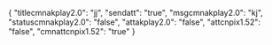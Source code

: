 {
"titlecmnakplay2.0": "jj",
"sendatt": "true",
"msgcmnakplay2.0": "kj",
"statuscmnakplay2.0": "false",
"attakplay2.0": "false",
"attcnpix1.52": "false",
"cmnattcnpix1.52": "true"
}
